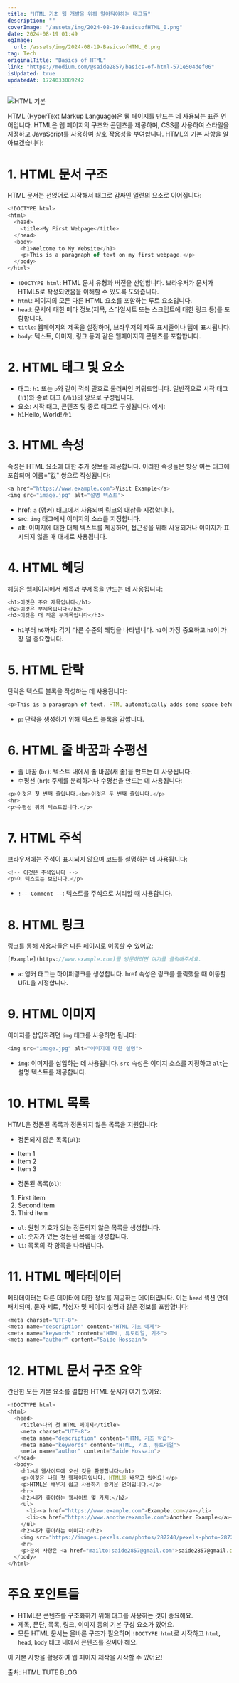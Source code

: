 ```yaml
---
title: "HTML 기초 웹 개발을 위해 알아둬야하는 태그들"
description: ""
coverImage: "/assets/img/2024-08-19-BasicsofHTML_0.png"
date: 2024-08-19 01:49
ogImage:
  url: /assets/img/2024-08-19-BasicsofHTML_0.png
tag: Tech
originalTitle: "Basics of HTML"
link: "https://medium.com/@saide2857/basics-of-html-571e504def06"
isUpdated: true
updatedAt: 1724033089242
---
```


![HTML 기본](/assets/img/2024-08-19-BasicsofHTML_0.png)

HTML (HyperText Markup Language)은 웹 페이지를 만드는 데 사용되는 표준 언어입니다. HTML은 웹 페이지의 구조와 콘텐츠를 제공하며, CSS를 사용하여 스타일을 지정하고 JavaScript를 사용하여 상호 작용성을 부여합니다. HTML의 기본 사항을 알아보겠습니다:

# 1. HTML 문서 구조

HTML 문서는 선얹어로 시작해서 태그로 감싸인 일련의 요소로 이어집니다:

<div class="content-ad"></div>

```js
<!DOCTYPE html>
<html>
  <head>
    <title>My First Webpage</title>
  </head>
  <body>
    <h1>Welcome to My Website</h1>
    <p>This is a paragraph of text on my first webpage.</p>
  </body>
</html>
```

- `!DOCTYPE html`: HTML 문서 유형과 버전을 선언합니다. 브라우저가 문서가 HTML5로 작성되었음을 이해할 수 있도록 도와줍니다.
- `html`: 페이지의 모든 다른 HTML 요소를 포함하는 루트 요소입니다.
- `head`: 문서에 대한 메타 정보(제목, 스타일시트 또는 스크립트에 대한 링크 등)를 포함합니다.
- `title`: 웹페이지의 제목을 설정하며, 브라우저의 제목 표시줄이나 탭에 표시됩니다.
- `body`: 텍스트, 이미지, 링크 등과 같은 웹페이지의 콘텐츠를 포함합니다.

# 2. HTML 태그 및 요소

- 태그: `h1` 또는 `p`와 같이 꺽쇠 괄호로 둘러싸인 키워드입니다. 일반적으로 시작 태그 (`h1`)와 종료 태그 (`/h1`)의 쌍으로 구성됩니다.
- 요소: 시작 태그, 콘텐츠 및 종료 태그로 구성됩니다. 예시:
- `h1`Hello, World!`/h1`

<div class="content-ad"></div>

# 3. HTML 속성

속성은 HTML 요소에 대한 추가 정보를 제공합니다. 이러한 속성들은 항상 여는 태그에 포함되며 이름="값" 쌍으로 작성됩니다:

```js
<a href="https://www.example.com">Visit Example</a>
<img src="image.jpg" alt="설명 텍스트">
```

- href: `a` (앵커) 태그에서 사용되며 링크의 대상을 지정합니다.
- src: `img` 태그에서 이미지의 소스를 지정합니다.
- alt: 이미지에 대한 대체 텍스트를 제공하며, 접근성을 위해 사용되거나 이미지가 표시되지 않을 때 대체로 사용됩니다.

<div class="content-ad"></div>

# 4. HTML 헤딩

헤딩은 웹페이지에서 제목과 부제목을 만드는 데 사용됩니다:

```js
<h1>이것은 주요 제목입니다</h1>
<h2>이것은 부제목입니다</h2>
<h3>이것은 더 작은 부제목입니다</h3>
```

- `h1`부터 `h6`까지: 각기 다른 수준의 헤딩을 나타냅니다. `h1`이 가장 중요하고 `h6`이 가장 덜 중요합니다.

<div class="content-ad"></div>

# 5. HTML 단락

단락은 텍스트 블록을 작성하는 데 사용됩니다:

```js
<p>This is a paragraph of text. HTML automatically adds some space before and after paragraphs.</p>
```

- `p`: 단락을 생성하기 위해 텍스트 블록을 감쌉니다.

<div class="content-ad"></div>

# 6. HTML 줄 바꿈과 수평선

- 줄 바꿈 (`br`): 텍스트 내에서 줄 바꿈(새 줄)을 만드는 데 사용됩니다.
- 수평선 (`hr`): 주제를 분리하거나 수평선을 만드는 데 사용됩니다:

```js
<p>이것은 첫 번째 줄입니다.<br>이것은 두 번째 줄입니다.</p>
<hr>
<p>수평선 뒤의 텍스트입니다.</p>
```

# 7. HTML 주석

<div class="content-ad"></div>

브라우저에는 주석이 표시되지 않으며 코드를 설명하는 데 사용됩니다:

```js
<!-- 이것은 주석입니다 -->
<p>이 텍스트는 보입니다.</p>
```

- `!-- Comment --`: 텍스트를 주석으로 처리할 때 사용합니다.

# 8. HTML 링크

<div class="content-ad"></div>

링크를 통해 사용자들은 다른 페이지로 이동할 수 있어요:

```js
[Example](https://www.example.com)를 방문하려면 여기를 클릭해주세요.
```

- `a`: 앵커 태그는 하이퍼링크를 생성합니다. href 속성은 링크를 클릭했을 때 이동할 URL을 지정합니다.

# 9. HTML 이미지

<div class="content-ad"></div>

이미지를 삽입하려면 `img` 태그를 사용하면 됩니다:

```js
<img src="image.jpg" alt="이미지에 대한 설명">
```

- `img`: 이미지를 삽입하는 데 사용됩니다. `src` 속성은 이미지 소스를 지정하고 `alt`는 설명 텍스트를 제공합니다.

# 10. HTML 목록

<div class="content-ad"></div>

HTML은 정돈된 목록과 정돈되지 않은 목록을 지원합니다:

- 정돈되지 않은 목록(`ul`):

<ul>
  <li>Item 1</li>
  <li>Item 2</li>
  <li>Item 3</li>
</ul>

- 정돈된 목록(`ol`):

<ol>
  <li>First item</li>
  <li>Second item</li>
  <li>Third item</li>
</ol>

- `ul`: 원형 기호가 있는 정돈되지 않은 목록을 생성합니다.
- `ol`: 숫자가 있는 정돈된 목록을 생성합니다.
- `li`: 목록의 각 항목을 나타냅니다.

<div class="content-ad"></div>

# 11. HTML 메타데이터

메타데이터는 다른 데이터에 대한 정보를 제공하는 데이터입니다. 이는 `head` 섹션 안에 배치되며, 문자 세트, 작성자 및 페이지 설명과 같은 정보를 포함합니다:

```js
<meta charset="UTF-8">
<meta name="description" content="HTML 기초 예제">
<meta name="keywords" content="HTML, 튜토리얼, 기초">
<meta name="author" content="Saide Hossain">
```

# 12. HTML 문서 구조 요약

<div class="content-ad"></div>

간단한 모든 기본 요소를 결합한 HTML 문서가 여기 있어요:

```js
<!DOCTYPE html>
<html>
  <head>
    <title>나의 첫 HTML 페이지</title>
    <meta charset="UTF-8">
    <meta name="description" content="HTML 기초 학습">
    <meta name="keywords" content="HTML, 기초, 튜토리얼">
    <meta name="author" content="Saide Hossain">
  </head>
  <body>
    <h1>내 웹사이트에 오신 것을 환영합니다</h1>
    <p>이것은 나의 첫 웹페이지입니다. HTML을 배우고 있어요!</p>
    <p>HTML은 배우기 쉽고 사용하기 즐거운 언어입니다.</p>
    <hr>
    <h2>내가 좋아하는 웹사이트 몇 가지:</h2>
    <ul>
      <li><a href="https://www.example.com">Example.com</a></li>
      <li><a href="https://www.anotherexample.com">Another Example</a></li>
    </ul>
    <h2>내가 좋아하는 이미지:</h2>
    <img src="https://images.pexels.com/photos/287240/pexels-photo-287240.jpeg?auto=compress&cs=tinysrgb&w=1260&h=750&dpr=1" width="300" alt="아름다운 풍경">
    <hr>
    <p>문의 사항은 <a href="mailto:saide2857@gmail.com">saide2857@gmail.com</a>으로 연락해주세요</p>
  </body>
</html>
```

# 주요 포인트들

- HTML은 콘텐츠를 구조화하기 위해 태그를 사용하는 것이 중요해요.
- 제목, 문단, 목록, 링크, 이미지 등의 기본 구성 요소가 있어요.
- 모든 HTML 문서는 올바른 구조가 필요하며 `!DOCTYPE html`로 시작하고 `html`, `head`, `body` 태그 내에서 콘텐츠를 감싸야 해요.

<div class="content-ad"></div>

이 기본 사항을 활용하여 웹 페이지 제작을 시작할 수 있어요!

출처: HTML TUTE BLOG
